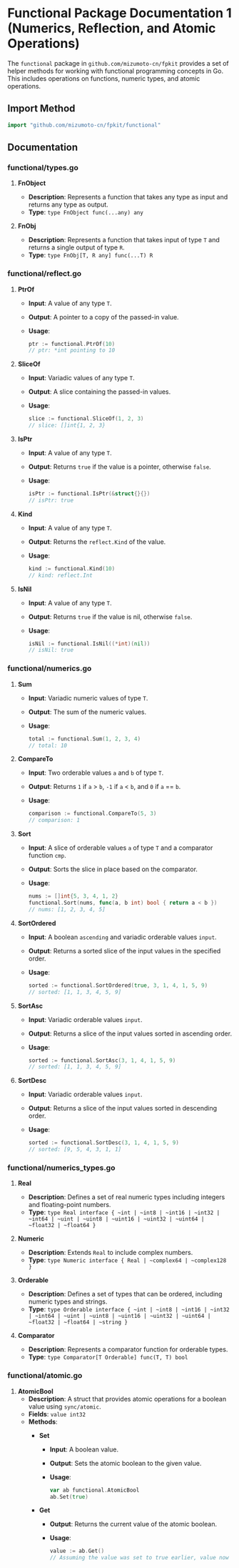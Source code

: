 # Functional Package Documentation 1 (Numerics, Reflection, and Atomic Operations)

The `functional` package in `github.com/mizumoto-cn/fpkit` provides a set of helper methods for working with functional programming concepts in Go. This includes operations on functions, numeric types, and atomic operations.

## Import Method

```go
import "github.com/mizumoto-cn/fpkit/functional"
```

## Documentation

### functional/types.go

1. **FnObject**
   - **Description**: Represents a function that takes any type as input and returns any type as output.
   - **Type**: `type FnObject func(...any) any`

2. **FnObj**
   - **Description**: Represents a function that takes input of type `T` and returns a single output of type `R`.
   - **Type**: `type FnObj[T, R any] func(...T) R`

### functional/reflect.go

1. **PtrOf**
   - **Input**: A value of any type `T`.
   - **Output**: A pointer to a copy of the passed-in value.
   - **Usage**:

     ```go
     ptr := functional.PtrOf(10)
     // ptr: *int pointing to 10
     ```

2. **SliceOf**
   - **Input**: Variadic values of any type `T`.
   - **Output**: A slice containing the passed-in values.
   - **Usage**:

     ```go
     slice := functional.SliceOf(1, 2, 3)
     // slice: []int{1, 2, 3}
     ```

3. **IsPtr**
   - **Input**: A value of any type `T`.
   - **Output**: Returns `true` if the value is a pointer, otherwise `false`.
   - **Usage**:

     ```go
     isPtr := functional.IsPtr(&struct{}{})
     // isPtr: true
     ```

4. **Kind**
   - **Input**: A value of any type `T`.
   - **Output**: Returns the `reflect.Kind` of the value.
   - **Usage**:

     ```go
     kind := functional.Kind(10)
     // kind: reflect.Int
     ```

5. **IsNil**
   - **Input**: A value of any type `T`.
   - **Output**: Returns `true` if the value is nil, otherwise `false`.
   - **Usage**:

     ```go
     isNil := functional.IsNil((*int)(nil))
     // isNil: true
     ```

### functional/numerics.go

1. **Sum**
   - **Input**: Variadic numeric values of type `T`.
   - **Output**: The sum of the numeric values.
   - **Usage**:

     ```go
     total := functional.Sum(1, 2, 3, 4)
     // total: 10
     ```

2. **CompareTo**
   - **Input**: Two orderable values `a` and `b` of type `T`.
   - **Output**: Returns `1` if `a` > `b`, `-1` if `a` < `b`, and `0` if `a` == `b`.
   - **Usage**:

     ```go
     comparison := functional.CompareTo(5, 3)
     // comparison: 1
     ```

3. **Sort**
   - **Input**: A slice of orderable values `a` of type `T` and a comparator function `cmp`.
   - **Output**: Sorts the slice in place based on the comparator.
   - **Usage**:

     ```go
     nums := []int{5, 3, 4, 1, 2}
     functional.Sort(nums, func(a, b int) bool { return a < b })
     // nums: [1, 2, 3, 4, 5]
     ```

4. **SortOrdered**
   - **Input**: A boolean `ascending` and variadic orderable values `input`.
   - **Output**: Returns a sorted slice of the input values in the specified order.
   - **Usage**:

     ```go
     sorted := functional.SortOrdered(true, 3, 1, 4, 1, 5, 9)
     // sorted: [1, 1, 3, 4, 5, 9]
     ```

5. **SortAsc**
   - **Input**: Variadic orderable values `input`.
   - **Output**: Returns a slice of the input values sorted in ascending order.
   - **Usage**:

     ```go
     sorted := functional.SortAsc(3, 1, 4, 1, 5, 9)
     // sorted: [1, 1, 3, 4, 5, 9]
     ```

6. **SortDesc**
   - **Input**: Variadic orderable values `input`.
   - **Output**: Returns a slice of the input values sorted in descending order.
   - **Usage**:

     ```go
     sorted := functional.SortDesc(3, 1, 4, 1, 5, 9)
     // sorted: [9, 5, 4, 3, 1, 1]
     ```

### functional/numerics_types.go

1. **Real**
   - **Description**: Defines a set of real numeric types including integers and floating-point numbers.
   - **Type**: `type Real interface { ~int | ~int8 | ~int16 | ~int32 | ~int64 | ~uint | ~uint8 | ~uint16 | ~uint32 | ~uint64 | ~float32 | ~float64 }`

2. **Numeric**
   - **Description**: Extends `Real` to include complex numbers.
   - **Type**: `type Numeric interface { Real | ~complex64 | ~complex128 }`

3. **Orderable**
   - **Description**: Defines a set of types that can be ordered, including numeric types and strings.
   - **Type**: `type Orderable interface { ~int | ~int8 | ~int16 | ~int32 | ~int64 | ~uint | ~uint8 | ~uint16 | ~uint32 | ~uint64 | ~float32 | ~float64 | ~string }`

4. **Comparator**
   - **Description**: Represents a comparator function for orderable types.
   - **Type**: `type Comparator[T Orderable] func(T, T) bool`

### functional/atomic.go

1. **AtomicBool**
   - **Description**: A struct that provides atomic operations for a boolean value using `sync/atomic`.
   - **Fields**: `value int32`
   - **Methods**:
     - **Set**
       - **Input**: A boolean value.
       - **Output**: Sets the atomic boolean to the given value.
       - **Usage**:

         ```go
         var ab functional.AtomicBool
         ab.Set(true)
         ```

     - **Get**
       - **Output**: Returns the current value of the atomic boolean.
       - **Usage**:

         ```go
         value := ab.Get()
         // Assuming the value was set to true earlier, value now should be true
         ```
